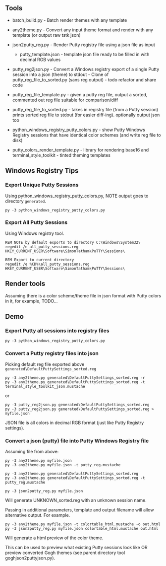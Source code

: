 
## Tools

  * batch_build.py - Batch render themes with any template
  * any2theme.py - Convert any input theme format and render with any template (or output raw tstk json)
  * json2putty_reg.py - Render Putty registry file using a json file as input
      * putty_template.json - template json file ready to be filled in with decimal RGB values
  * putty_reg2json.py - Convert a Windows registry export of a single Putty session into a json (theme) to stdout - Clone of putty_reg_file_to_sorted.py (sans reg output) - todo refactor and share code
  * putty_reg_file_template.py - given a putty reg file, output a sorted, commented out reg file suitable for comparison/diff
  * putty_reg_file_to_sorted.py - takes in registry file (from a Putty session) prints sorted reg file to stdout (for easier diff-ing). optionally output json too
  * python_windows_registry_putty_colors.py - show Putty Windows Registry sessions that have identical color schemes (and write reg file to disk)

  * putty_colors_render_template.py - library for rendering base16 and terminal_style_toolkit - tinted theming templates

## Windows Registry Tips

### Export Unique Putty Sessions


Using python_windows_registry_putty_colors.py, NOTE output goes to directory `generated`.

    py -3 python_windows_registry_putty_colors.py


### Export All Putty Sessions

Using Windows registry tool.

    REM NOTE by default exports to directory C:\Windows\System32\
    regedit /e all_putty_sessions.reg HKEY_CURRENT_USER\Software\SimonTatham\PuTTY\Sessions\

    REM Export to current directory
    regedit /e %CD%\all_putty_sessions.reg HKEY_CURRENT_USER\Software\SimonTatham\PuTTY\Sessions\

## Render tools

Assuming there is a color scheme/theme file in json format with Putty colors in it, for example, TODO...


## Demo

### Export Putty all sessions into registry files

    py -3 python_windows_registry_putty_colors.py

### Convert a Putty registry files into json

Picking default reg file exported above `generated\DefaultPuttySettings_sorted.reg`

    py -3 any2theme.py generated\DefaultPuttySettings_sorted.reg -r
    py -3 any2theme.py generated\DefaultPuttySettings_sorted.reg -t terminal_style_toolkit_json.mustache

or

    py -3 putty_reg2json.py generated\DefaultPuttySettings_sorted.reg
    py -3 putty_reg2json.py generated\DefaultPuttySettings_sorted.reg > myfile.json

JSON file is all colors in decimal RGB format (just like Putty Registry settings).

### Convert a json (putty) file into Putty Windows Registry file

Assuming file from above:

    py -3 any2theme.py myfile.json
    py -3 any2theme.py myfile.json -t putty_reg.mustache

    py -3 any2theme.py generated\DefaultPuttySettings_sorted.reg
    py -3 any2theme.py generated\DefaultPuttySettings_sorted.reg -t putty_reg.mustache

    py -3 json2putty_reg.py myfile.json

Will generate UNKNOWN_sorted.reg with an unknown session name.

Passing in additional parameters, template and output filename will allow alternative output.
For example.

    py -3 any2theme.py myfile.json -t colortable_html.mustache -o out.html
    py -3 json2putty_reg.py myfile.json colortable_html.mustache out.html

Will generate a html preview of the color theme.

This can be used to preview what existing Putty sessions look like OR preview converted Gogh themes (see parent directory tool goghjson2puttyjson.py).
